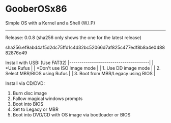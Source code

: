 # GooberOSx86
Simple OS with a Kernel and a Shell (W.I.P)

________________________________

Release: 0.0.8 (sha256 only shows the one for the latest release)

sha256:ef9abd4af5d2dc75ffd1c4d32bc52066d7af825c477edf8b8a4e048882876e49

  Install with USB:  (Use FAT32)
|---------------------------------------|
|    *Use Rufus                         |
|       *Don't use ISO Image mode       |
|    1. Use DD image mode               |
|    2. Select MBR/BIOS using Rufus     |
|    3. Boot from MBR/Legacy using BIOS |


  
  Install via CD/DVD:

  1. Burn disc image
  2. Fallow magical windows prompts
  3. Boot into BIOS
  4. Set to Legacy or MBR
  5. Boot into DVD/CD with OS image via bootloader or BIOS

  
      
